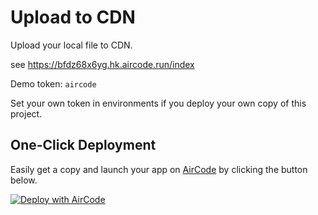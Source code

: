 # Upload to CDN

Upload your local file to CDN.

see https://bfdz68x6yg.hk.aircode.run/index

Demo token: `aircode`

Set your own token in environments if you deploy your own copy of this project.

## One-Click Deployment

Easily get a copy and launch your app on [AirCode](https://aircode.io/) by clicking the button below.

[![Deploy with AirCode](https://aircode.io/dashboard-public/shiki/aircode.svg)](https://aircode.io/dashboard?owner=aircodelabs&repo=aircode&branch=main&path=examples%2FCDN-fileuploader-with-bunny&appname=CDN-fileuploader)